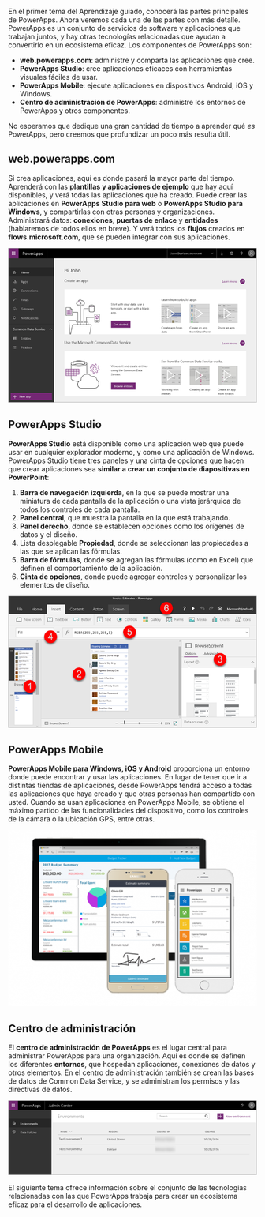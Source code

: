 En el primer tema del Aprendizaje guiado, conocerá las partes principales de PowerApps. Ahora veremos cada una de las partes con más detalle. PowerApps es un conjunto de servicios de software y aplicaciones que trabajan juntos, y hay otras tecnologías relacionadas que ayudan a convertirlo en un ecosistema eficaz. Los componentes de PowerApps son:

* **web.powerapps.com**: administre y comparta las aplicaciones que cree.
* **PowerApps Studio**: cree aplicaciones eficaces con herramientas visuales fáciles de usar.
* **PowerApps Mobile**: ejecute aplicaciones en dispositivos Android, iOS y Windows.
* **Centro de administración de PowerApps**: administre los entornos de PowerApps y otros componentes.

No esperamos que dedique una gran cantidad de tiempo a aprender qué *es* PowerApps, pero creemos que profundizar un poco más resulta útil.

## <a name="webpowerappscom"></a>web.powerapps.com
Si crea aplicaciones, aquí es donde pasará la mayor parte del tiempo. Aprenderá con las **plantillas y aplicaciones de ejemplo** que hay aquí disponibles, y verá todas las aplicaciones que ha creado. Puede crear las aplicaciones en **PowerApps Studio para web** o **PowerApps Studio para Windows**, y compartirlas con otras personas y organizaciones. Administrará datos: **conexiones**, **puertas de enlace** y **entidades** (hablaremos de todos ellos en breve). Y verá todos los **flujos** creados en **flows.microsoft.com**, que se pueden integrar con sus aplicaciones.

![Sitio de web.powerapps.com](./media/learning-powerapps-parts/powerapps-web-site.png)

## <a name="powerapps-studio"></a>PowerApps Studio
**PowerApps Studio** está disponible como una aplicación web que puede usar en cualquier explorador moderno, y como una aplicación de Windows. PowerApps Studio tiene tres paneles y una cinta de opciones que hacen que crear aplicaciones sea **similar a crear un conjunto de diapositivas en PowerPoint**:

1. **Barra de navegación izquierda**, en la que se puede mostrar una miniatura de cada pantalla de la aplicación o una vista jerárquica de todos los controles de cada pantalla.
2. **Panel central**, que muestra la pantalla en la que está trabajando.
3. **Panel derecho**, donde se establecen opciones como los orígenes de datos y el diseño.
4. Lista desplegable **Propiedad**, donde se seleccionan las propiedades a las que se aplican las fórmulas.
5. **Barra de fórmulas**, donde se agregan las fórmulas (como en Excel) que definen el comportamiento de la aplicación.
6. **Cinta de opciones**, donde puede agregar controles y personalizar los elementos de diseño.

![PowerApps Studio](./media/learning-powerapps-parts/powerapps-studio.png)

## <a name="powerapps-mobile"></a>PowerApps Mobile
**PowerApps Mobile para Windows, iOS y Android** proporciona un entorno donde puede encontrar y usar las aplicaciones. En lugar de tener que ir a distintas tiendas de aplicaciones, desde PowerApps tendrá acceso a todas las aplicaciones que haya creado y que otras personas han compartido con usted. Cuando se usan aplicaciones en PowerApps Mobile, se obtiene el máximo partido de las funcionalidades del dispositivo, como los controles de la cámara o la ubicación GPS, entre otras.

![PowerApps Mobile](./media/learning-powerapps-parts/powerapps-mobile.png)

## <a name="admin-center"></a>Centro de administración
El **centro de administración de PowerApps** es el lugar central para administrar PowerApps para una organización. Aquí es donde se definen los diferentes **entornos**, que hospedan aplicaciones, conexiones de datos y otros elementos. En el centro de administración también se crean las bases de datos de Common Data Service, y se administran los permisos y las directivas de datos.

![Centro de administración de PowerApps](./media/learning-powerapps-parts/powerapps-admin-center.png)

El siguiente tema ofrece información sobre el conjunto de las tecnologías relacionadas con las que PowerApps trabaja para crear un ecosistema eficaz para el desarrollo de aplicaciones.

